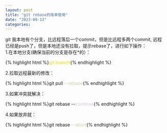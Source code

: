 ```yaml
---
layout: post
title: "git rebase的简单使用"
date: "2023-09-13"
categories: 
---
```

<p>git 我本地有个分支，比远程落后一个commit，但是比远程多两个commit, 远程已经是push了，但是本地还没有拉取，提示rebase了，进行如下操作：<br />
1.在本地分支(确保当前的分支是存在*的）：</p>
{% highlight html %}<span style="color:#ffd700">git branch</span>{% endhighlight %}
<p>2.拉取远程最新的修改：</p>
{% highlight html %}git pull <span style="color:#d4d0ab">--rebase</span>{% endhighlight %}
<p>3.如果冲突就解决：</p>
{% highlight html %}git rebase --<span style="color:#dcc6e0">continue</span>{% endhighlight %}
<p>4.如果放弃就：</p>
{% highlight html %}git rebase <span style="color:#d4d0ab">--abort</span>{% endhighlight %}
